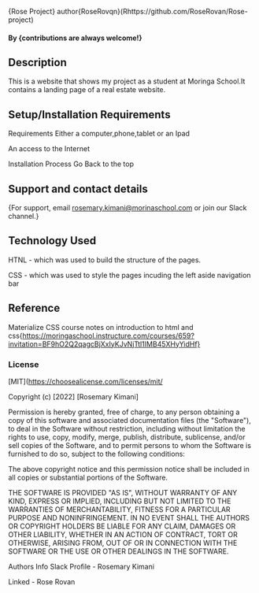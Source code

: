  {Rose Project}
 author{RoseRovqn}(Rhttps://github.com/RoseRovan/Rose-project)
#### By **{contributions are always welcome!}**
## Description
This is a website that shows my project as a student at Moringa School.It contains a landing page of a real estate website.
## Setup/Installation Requirements
Requirements
Either a computer,phone,tablet or an Ipad

An access to the Internet

Installation Process
Go Back to the top

## Support and contact details
{For support, email rosemary.kimani@morinaschool.com or join our Slack channel.}

## Technology Used
HTNL - which was used to build the structure of the pages.

CSS - which was used to style the pages incuding the left aside navigation bar

## Reference
Materialize CSS
course notes on introduction to html and css{https://moringaschool.instructure.com/courses/659?invitation=BF9hO2Q2qagcBjXxIyKJvNjTtl1IMB45XHyYidHf}
### License
[MIT](https://choosealicense.com/licenses/mit/


Copyright (c) [2022] [Rosemary Kimani]

Permission is hereby granted, free of charge, to any person obtaining a copy of this software and associated documentation files (the "Software"), to deal in the Software without restriction, including without limitation the rights to use, copy, modify, merge, publish, distribute, sublicense, and/or sell copies of the Software, and to permit persons to whom the Software is furnished to do so, subject to the following conditions:

The above copyright notice and this permission notice shall be included in all copies or substantial portions of the Software.

THE SOFTWARE IS PROVIDED "AS IS", WITHOUT WARRANTY OF ANY KIND, EXPRESS OR IMPLIED, INCLUDING BUT NOT LIMITED TO THE WARRANTIES OF MERCHANTABILITY, FITNESS FOR A PARTICULAR PURPOSE AND NONINFRINGEMENT. IN NO EVENT SHALL THE AUTHORS OR COPYRIGHT HOLDERS BE LIABLE FOR ANY CLAIM, DAMAGES OR OTHER LIABILITY, WHETHER IN AN ACTION OF CONTRACT, TORT OR OTHERWISE, ARISING FROM, OUT OF OR IN CONNECTION WITH THE SOFTWARE OR THE USE OR OTHER DEALINGS IN THE SOFTWARE.

Authors Info
Slack Profile - Rosemary Kimani

Linked - Rose Rovan